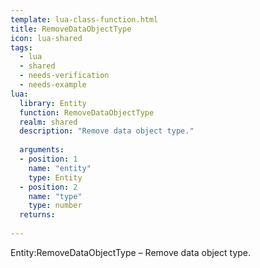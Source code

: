 ```yaml
---
template: lua-class-function.html
title: RemoveDataObjectType
icon: lua-shared
tags:
  - lua
  - shared
  - needs-verification
  - needs-example
lua:
  library: Entity
  function: RemoveDataObjectType
  realm: shared
  description: "Remove data object type."
  
  arguments:
  - position: 1
    name: "entity"
    type: Entity
  - position: 2
    name: "type"
    type: number
  returns:
    
---
```


<div class="lua__search__keywords">
Entity:RemoveDataObjectType &#x2013; Remove data object type.
</div>
